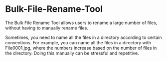 # Bulk-File-Rename-Tool

The Bulk File Rename Tool allows users to rename a large number of files, without having to manually rename files.

Sometimes, you need to name all the files in a directory according to certain conventions. For example, you can name all the files in a directory with File0001.jpg, where the numbers increase based on the number of files in the directory. Doing this manually can be stressful and repetitive.
